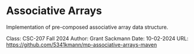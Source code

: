 Associative Arrays
==================

Implementation of pre-composed associative array data structure.

Class: CSC-207 Fall 2024
Author: Grant Sackmann
Date: 10-02-2024
URL: https://github.com/5341kmann/mp-associative-arrays-maven